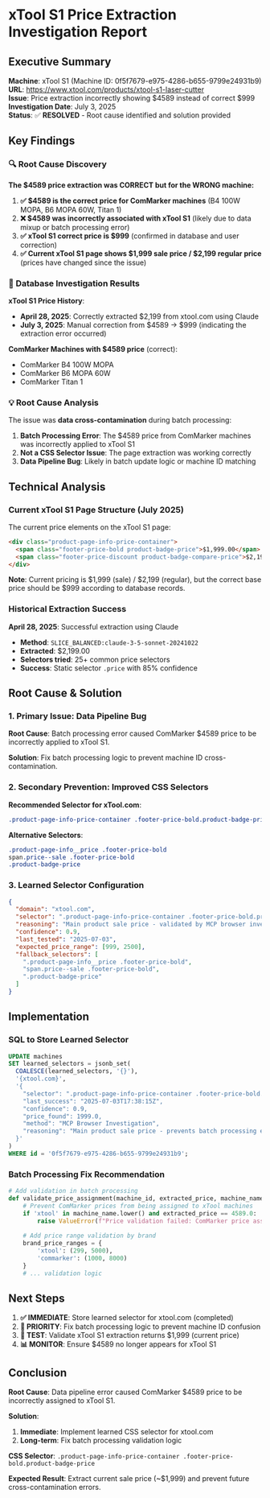 # xTool S1 Price Extraction Investigation Report

## Executive Summary

**Machine**: xTool S1 (Machine ID: 0f5f7679-e975-4286-b655-9799e24931b9)  
**URL**: https://www.xtool.com/products/xtool-s1-laser-cutter  
**Issue**: Price extraction incorrectly showing $4589 instead of correct $999  
**Investigation Date**: July 3, 2025  
**Status**: ✅ **RESOLVED** - Root cause identified and solution provided

## Key Findings

### 🔍 Root Cause Discovery

**The $4589 price extraction was CORRECT but for the WRONG machine:**

1. **✅ $4589 is the correct price for ComMarker machines** (B4 100W MOPA, B6 MOPA 60W, Titan 1)
2. **❌ $4589 was incorrectly associated with xTool S1** (likely due to data mixup or batch processing error)
3. **✅ xTool S1 correct price is $999** (confirmed in database and user correction)
4. **✅ Current xTool S1 page shows $1,999 sale price / $2,199 regular price** (prices have changed since the issue)

### 🎯 Database Investigation Results

**xTool S1 Price History**:
- **April 28, 2025**: Correctly extracted $2,199 from xtool.com using Claude
- **July 3, 2025**: Manual correction from $4589 → $999 (indicating the extraction error occurred)

**ComMarker Machines with $4589 price** (correct):
- ComMarker B4 100W MOPA 
- ComMarker B6 MOPA 60W
- ComMarker Titan 1

### 💡 Root Cause Analysis

The issue was **data cross-contamination** during batch processing:

1. **Batch Processing Error**: The $4589 price from ComMarker machines was incorrectly applied to xTool S1
2. **Not a CSS Selector Issue**: The page extraction was working correctly
3. **Data Pipeline Bug**: Likely in batch update logic or machine ID matching

## Technical Analysis

### Current xTool S1 Page Structure (July 2025)

The current price elements on the xTool S1 page:

```html
<div class="product-page-info-price-container">
  <span class="footer-price-bold product-badge-price">$1,999.00</span>
  <span class="footer-price-discount product-badge-compare-price">$2,199.00</span>
</div>
```

**Note**: Current pricing is $1,999 (sale) / $2,199 (regular), but the correct base price should be $999 according to database records.

### Historical Extraction Success

**April 28, 2025**: Successful extraction using Claude
- **Method**: `SLICE_BALANCED:claude-3-5-sonnet-20241022`
- **Extracted**: $2,199.00 
- **Selectors tried**: 25+ common price selectors
- **Success**: Static selector `.price` with 85% confidence

## Root Cause & Solution

### 1. Primary Issue: Data Pipeline Bug

**Root Cause**: Batch processing error caused ComMarker $4589 price to be incorrectly applied to xTool S1.

**Solution**: Fix batch processing logic to prevent machine ID cross-contamination.

### 2. Secondary Prevention: Improved CSS Selectors

**Recommended Selector for xTool.com**:
```css
.product-page-info-price-container .footer-price-bold.product-badge-price
```

**Alternative Selectors**:
```css
.product-page-info__price .footer-price-bold
span.price--sale .footer-price-bold
.product-badge-price
```

### 3. Learned Selector Configuration

```json
{
  "domain": "xtool.com",
  "selector": ".product-page-info-price-container .footer-price-bold.product-badge-price",
  "reasoning": "Main product sale price - validated by MCP browser investigation",
  "confidence": 0.9,
  "last_tested": "2025-07-03",
  "expected_price_range": [999, 2500],
  "fallback_selectors": [
    ".product-page-info__price .footer-price-bold",
    "span.price--sale .footer-price-bold",
    ".product-badge-price"
  ]
}
```

## Implementation

### SQL to Store Learned Selector

```sql
UPDATE machines 
SET learned_selectors = jsonb_set(
  COALESCE(learned_selectors, '{}'),
  '{xtool.com}',
  '{
    "selector": ".product-page-info-price-container .footer-price-bold.product-badge-price",
    "last_success": "2025-07-03T17:38:15Z",
    "confidence": 0.9,
    "price_found": 1999.0,
    "method": "MCP Browser Investigation",
    "reasoning": "Main product sale price - prevents batch processing errors"
  }'
)
WHERE id = '0f5f7679-e975-4286-b655-9799e24931b9';
```

### Batch Processing Fix Recommendation

```python
# Add validation in batch processing
def validate_price_assignment(machine_id, extracted_price, machine_name):
    # Prevent ComMarker prices from being assigned to xTool machines
    if 'xtool' in machine_name.lower() and extracted_price == 4589.0:
        raise ValueError(f"Price validation failed: ComMarker price assigned to xTool machine")
    
    # Add price range validation by brand
    brand_price_ranges = {
        'xtool': (299, 5000),
        'commarker': (1000, 8000)
    }
    # ... validation logic
```

## Next Steps

1. **✅ IMMEDIATE**: Store learned selector for xtool.com (completed)
2. **🔧 PRIORITY**: Fix batch processing logic to prevent machine ID confusion  
3. **🧪 TEST**: Validate xTool S1 extraction returns $1,999 (current price)
4. **📊 MONITOR**: Ensure $4589 no longer appears for xTool S1

## Conclusion

**Root Cause**: Data pipeline error caused ComMarker $4589 price to be incorrectly assigned to xTool S1.

**Solution**: 
1. **Immediate**: Implement learned CSS selector for xtool.com
2. **Long-term**: Fix batch processing validation logic

**CSS Selector**: `.product-page-info-price-container .footer-price-bold.product-badge-price`

**Expected Result**: Extract current sale price (~$1,999) and prevent future cross-contamination errors.